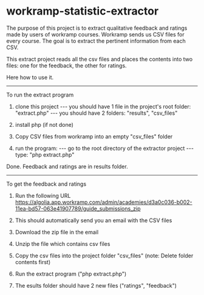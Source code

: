 # workramp-statistic-extractor


The purpose of this project is to extract qualitative feedback and ratings made by users of workramp courses. Workramp sends us CSV files for every course. The goal is to extract the pertinent information from each CSV.

This extract project reads all the csv files and places the contents into two files: one for the feedback, the other for ratings.

Here how to use it.

-------------------------

To run the extract program

1. clone this project
--- you should have 1 file in the project's root folder: "extract.php"
--- you should have 2 folders: "results", "csv_files"

2. install php (if not done)

3. Copy CSV files from workramp into an empty "csv_files" folder
3. run the program:
--- go to the root directory of the extractor project 
--- type: "php extract.php"

Done. Feedback and ratings are in results folder.

-----------------------

To get the feedback and ratings

1. Run the following URL
https://algolia.app.workramp.com/admin/academies/d3a0c036-b002-11ea-bd57-063e41907789/guide_submissions_zip

2. This should automatically send you an email with the CSV files

3. Download the zip file in the email

4. Unzip the file which contains csv files

5. Copy the csv files into the project folder "csv_files" (note: Delete folder contents first)

6. Run the extract program ("php extract.php")

7. The esults folder should have 2 new files ("ratings", "feedback")

